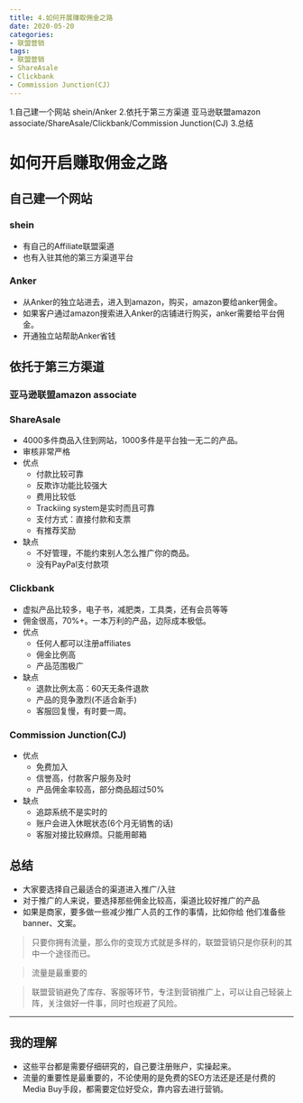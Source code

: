 ```yaml
---
title: 4.如何开展赚取佣金之路
date: 2020-05-20
categories:
- 联盟营销
tags:
- 联盟营销
- ShareAsale
- Clickbank
- Commission Junction(CJ)
---
```

1.自己建一个网站
shein/Anker
2.依托于第三方渠道
亚马逊联盟amazon associate/ShareAsale/Clickbank/Commission Junction(CJ)
3.总结
<!-- more -->
# 如何开启赚取佣金之路
## 自己建一个网站
### shein
- 有自己的Affiliate联盟渠道
- 也有入驻其他的第三方渠道平台
### Anker
- 从Anker的独立站进去，进入到amazon，购买，amazon要给anker佣金。
- 如果客户通过amazon搜索进入Anker的店铺进行购买，anker需要给平台佣金。
- 开通独立站帮助Anker省钱

## 依托于第三方渠道
### 亚马逊联盟amazon associate
### ShareAsale
- 4000多件商品入住到网站，1000多件是平台独一无二的产品。
- 审核非常严格
- 优点
    - 付款比较可靠
    - 反欺诈功能比较强大
    - 费用比较低
    - Trackiing system是实时而且可靠
    - 支付方式：直接付款和支票
    - 有推荐奖励
- 缺点
    - 不好管理，不能约束别人怎么推广你的商品。
    - 没有PayPal支付款项

### Clickbank
- 虚拟产品比较多，电子书，减肥类，工具类，还有会员等等
- 佣金很高，70%+。一本万利的产品，边际成本极低。
- 优点
    - 任何人都可以注册affiliates
    - 佣金比例高
    - 产品范围极广
- 缺点
    - 退款比例太高：60天无条件退款
    - 产品的竞争激烈(不适合新手)
    - 客服回复慢，有时要一周。

### Commission Junction(CJ)
- 优点
    - 免费加入
    - 信誉高，付款客户服务及时
    - 产品佣金率较高，部分商品超过50%
- 缺点
    - 追踪系统不是实时的
    - 账户会进入休眠状态(6个月无销售的话)
    - 客服对接比较麻烦。只能用邮箱

## 总结
- 大家要选择自己最适合的渠道进入推广/入驻
- 对于推广的人来说，要选择那些佣金比较高，渠道比较好推广的产品
- 如果是商家，要多做一些减少推广人员的工作的事情，比如你给 他们准备些banner、文案。

> 只要你拥有流量，那么你的变现方式就是多样的，联盟营销只是你获利的其中一个途径而已。

> 流量是最重要的

> 联盟营销避免了库存、客服等环节，专注到营销推广上，可以让自己轻装上阵，关注做好一件事，同时也规避了风险。

-----
## 我的理解
- 这些平台都是需要仔细研究的，自己要注册账户，实操起来。
- 流量的重要性是最重要的，不论使用的是免费的SEO方法还是还是付费的Media Buy手段，都需要定位好受众，靠内容去进行营销。
